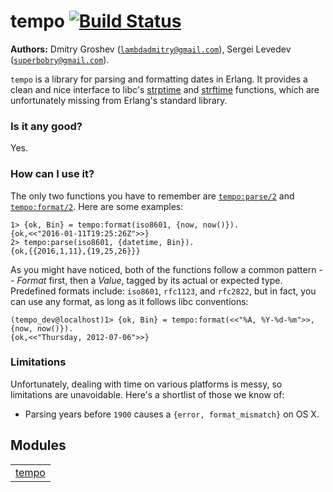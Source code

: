 

# tempo [![Build Status](https://github.com/selectel/tempo/workflows/build/badge.svg)](https://github.com/selectel/tempo) #

__Authors:__ Dmitry Groshev ([`lambdadmitry@gmail.com`](mailto:lambdadmitry@gmail.com)), Sergei Levedev ([`superbobry@gmail.com`](mailto:superbobry@gmail.com)).


`tempo` is a library for parsing and formatting dates in
Erlang. It provides a clean and nice interface to libc's
[strptime](http://linux.die.net/man/3/strptime) and
[strftime](http://linux.die.net/man/3/strftime) functions,
which are unfortunately missing from Erlang's standard library.


### <a name="Is_it_any_good?">Is it any good?</a> ###


Yes.


### <a name="How_can_I_use_it?">How can I use it?</a> ###

The only two functions you have to remember are [`tempo:parse/2`](https://github.com/selectel/tempo/blob/master/doc/tempo.md#parse-2)
and [`tempo:format/2`](https://github.com/selectel/tempo/blob/master/doc/tempo.md#format-2). Here are some examples:

```
1> {ok, Bin} = tempo:format(iso8601, {now, now()}).
{ok,<<"2016-01-11T19:25:26Z">>}
2> tempo:parse(iso8601, {datetime, Bin}).
{ok,{{2016,1,11},{19,25,26}}}
```

As you might have noticed, both of the functions follow a common
pattern -- *Format* first, then a *Value*, tagged by its actual
or expected type. Predefined formats include: `iso8601`, `rfc1123`,
and `rfc2822`, but in fact, you can use any format, as long as it
follows libc conventions:

```
(tempo_dev@localhost)1> {ok, Bin} = tempo:format(<<"%A, %Y-%d-%m">>, {now, now()}).
{ok,<<"Thursday, 2012-07-06">>}
```


### <a name="Limitations">Limitations</a> ###

Unfortunately, dealing with time on various platforms is messy, so limitations are
unavoidable. Here's a shortlist of those we know of:
* Parsing years before `1900` causes a `{error, format_mismatch}` on OS X.


## Modules ##


<table width="100%" border="0" summary="list of modules">
<tr><td><a href="https://github.com/selectel/tempo/blob/master/doc/tempo.md" class="module">tempo</a></td></tr></table>

